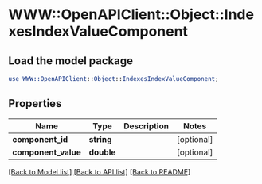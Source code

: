 # WWW::OpenAPIClient::Object::IndexesIndexValueComponent

## Load the model package
```perl
use WWW::OpenAPIClient::Object::IndexesIndexValueComponent;
```

## Properties
Name | Type | Description | Notes
------------ | ------------- | ------------- | -------------
**component_id** | **string** |  | [optional] 
**component_value** | **double** |  | [optional] 

[[Back to Model list]](../README.md#documentation-for-models) [[Back to API list]](../README.md#documentation-for-api-endpoints) [[Back to README]](../README.md)


